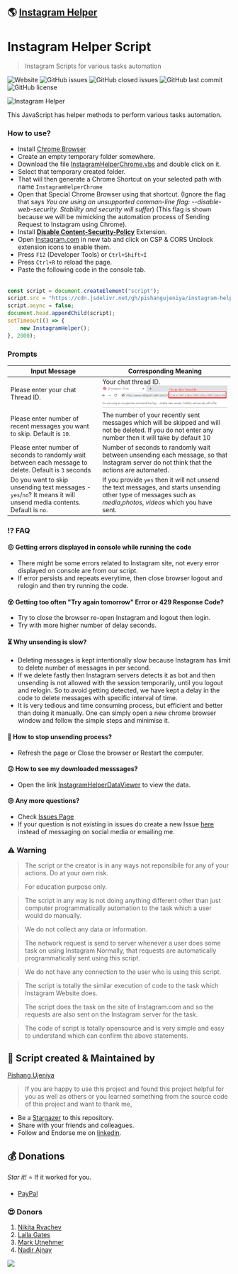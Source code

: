 ## 🌎 [Instagram Helper](https://pishangujeniya.github.io/instagram-helper/)

# Instagram Helper Script
> Instagram Scripts for various tasks automation

![Website](https://img.shields.io/website?url=https%3A%2F%2Fpishangujeniya.github.io%2Finstagram-helper%2F)
![GitHub issues](https://img.shields.io/github/issues/pishangujeniya/instagram-helper)
![GitHub closed issues](https://img.shields.io/github/issues-closed/pishangujeniya/instagram-helper)
![GitHub last commit](https://img.shields.io/github/last-commit/pishangujeniya/instagram-helper)
![GitHub license](https://img.shields.io/github/license/pishangujeniya/instagram-helper)

![Instagram Helper](./images/90143326-1e862a80-dd9b-11ea-9d6f-9365617c8ea1.png)

This JavaScript has helper methods to perform various tasks automation.

### How to use?

- Install [Chrome Browser](https://www.google.com/intl/en_in/chrome/)
- Create an empty temporary folder somewhere.
- Download the file [InstagramHelperChrome.vbs](./InstagramHelperChrome.vbs) and double click on it.
- Select that temporary created folder.
- That will then generate a Chrome Shortcut on your selected path with name `InstagramHelperChrome`
- Open that Special Chrome Browser using that shortcut. (Ignore the flag that says _You are using an unsupported comman-line flag: --disable-web-security. Stability and security will suffer_) (This flag is shown because we will be mimicking the automation process of Sending Request to Instagram using Chrome).
- Install [**Disable Content-Security-Policy**](https://chrome.google.com/webstore/detail/disable-content-security/ieelmcmcagommplceebfedjlakkhpden?hl=en) Extension.
- Open [Instagram.com](https://instagram.com) in new tab and click on CSP & CORS Unblock extension icons to enable them.
- Press `F12` (Developer Tools) or `Ctrl+Shift+I`
- Press `Ctrl+R` to reload the page.
- Paste the following code in the console tab.

```javascript

const script = document.createElement("script");
script.src = "https://cdn.jsdelivr.net/gh/pishangujeniya/instagram-helper@main/InstagramHelper.min.js";
script.async = false;
document.head.appendChild(script);
setTimeout(() => {
    new InstagramHelper();
}, 2000);


```

### Prompts

|Input Message| Corresponding Meaning |
|--|--|
| Please enter your chat Thread ID. | Your chat thread ID. <img src="./images/chat_thread_id.png"> |
| Please enter number of recent messages you want to skip. Default is `10`. | The number of your recently sent messages which will be skipped and will not be deleted. If you do not enter any number then it will take by default 10 |
| Please enter number of seconds to randomly wait between each message to delete. Default is `3` seconds | Number of seconds to randomly wait between unsending each message, so that Instagram server do not think that the actions are automated. |
| Do you want to skip unsending text messages - `yes`/`no`? It means it will unsend media contents. Default is `no`. | If you provide `yes` then it will not unsend the text messages, and  starts unsending other type of messages such as *media*,*photos*, *videos* which you have sent. |


### ⁉ FAQ

#### 😖 Getting errors displayed in console while running the code
- There might be some errors related to Instagram site, not every error displayed on console are from our script.
- If error persists and repeats everytime, then close browser logout and relogin and then try running the code.

#### 😵 Getting too often "Try again tomorrow" Error or 429 Response Code?
- Try to close the browser re-open Instagram and logout then login.
- Try with more higher number of delay seconds.

#### ⏳ Why unsending is slow?
- Deleting messages is kept intentionally slow because Instagram has limit to delete number of messages in per second.
- If we delete fastly then Instagram servers detects it as bot and then unsending is not allowed with the session temporarily, until you logout and relogin. So to avoid getting detected, we have kept a delay in the code to delete messages with specific interval of time.
- It is very tedious and time consuming process, but efficient and better than doing it manually. One can simply open a new chrome browser window and follow the simple steps and minimise it.

#### 🛑 How to stop unsending process?
- Refresh the page or Close the browser or Restart the computer.

#### 😕 How to see my downloaded messsages?
- Open the link [InstagramHelperDataViewer](./InstagramHelperDataViewer.html) to view the data.

#### 😒 Any more questions?
- Check [Issues Page](https://github.com/pishangujeniya/instagram-helper/issues?q=)
- If your question is not existing in issues do create a new Issue [here](https://github.com/pishangujeniya/instagram-helper/issues/new/choose) instead of messaging on social media or emailing me.

### ⚠ Warning
> The script or the creator is in any ways not reponsibile for any of your actions. Do at your own risk.

> For education purpose only.

> The script in any way is not doing anything different other than just computer programmatically automation to the task which a user would do manually.

> We do not collect any data or information.

> The network request is send to server whenever a user does some task on using Instagram Normally, that requests are automatically programmatically sent using this script.

> We do not have any connection to the user who is using this script.

> The script is totally the similar execution of code to the task which Instagram Website does.

> The script does the task on the site of Instagram.com and so the requests are also sent on the Instagram server for the task.

> The code of script is totally opensource and is very simple and easy to understand which can confirm the above statements.

## 💪 Script created & Maintained by

[Pishang Ujeniya](https://github.com/pishangujeniya)

> If you are happy to use this project and found this project helpful for you as well as others or you learned something from the source code of this project and want to thank me, 

- Be a [Stargazer](https://github.com/pishangujeniya/instagram-helper) to this repository.
- Share with your friends and colleagues.
- Follow and Endorse me on [linkedin](https://www.linkedin.com/in/pishangujeniya).

## 💰 Donations
*Star it!* ⭐ If it worked for you.
- [PayPal](https://paypal.me/Pishang)

### 😍 Donors
1. [Nikita Rvachev](mailto:nikita@rvachev.ru)
2. [Laila Gates](mailto:laila1308@yahoo.co.uk)
3. [Mark Utnehmer](mailto:mark28026@gmail.com)
4. [Nadir Ajnay](mailto:nadirajnay@gmail.com)

<a href="https://paypal.me/Pishang"><img src="./images/9218.jpg"></a>

